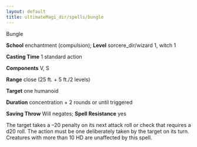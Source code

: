 ```yaml
---
layout: default
title: ultimateMagi_dir/spells/bungle
---
```

Bungle

**School** enchantment (compulsion); **Level** sorcere_dir/wizard 1, witch 1

**Casting Time** 1 standard action

**Components** V, S

**Range** close (25 ft. + 5 ft./2 levels)

**Target** one humanoid

**Duration** concentration + 2 rounds or until triggered

**Saving Throw** Will negates; **Spell Resistance** yes

The target takes a –20 penalty on its next attack roll or check that requires a d20 roll. The action must be one deliberately taken by the target on its turn. Creatures with more than 10 HD are unaffected by this spell.


